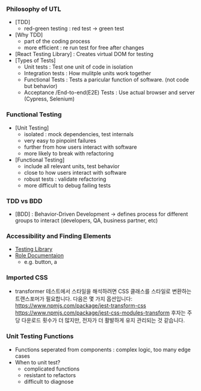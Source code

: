 ### Philosophy of UTL

- [TDD]
  - red-green testing : red test -> green test
- [Why TDD]
  - part of the coding process
  - more efficient : re run test for free after changes
- [React Testing Library] : Creates virtual DOM for testing
- [Types of Tests]
  - Unit tests : Test one unit of code in isolation
  - Integration tests : How mulitple units work together
  - Functional Tests : Tests a paricular function of software. (not code but behavior)
  - Acceptance /End-to-end(E2E) Tests : Use actual browser and server (Cypress, Selenium)

### Functional Testing

- [Unit Testing]
  - isolated : mock dependencies, test internals
  - very easy to pinpoint failures
  - further from how users interact with software
  - more likely to break with refactoring
- [Functional Testing]
  - include all relevant units, test behavior
  - close to how users interact with software
  - robust tests : validate refactoring
  - more difficult to debug failing tests

### TDD vs BDD

- [BDD] : Behavior-Driven Development -> defines process for different groups to interact (developers, QA, business partner, etc)

### Accessibility and Finding Elements

- [Testing Library](https://testing-library.com/docs/queries/about/#priority)
- [Role Documentaion](https://www.w3.org/TR/wai-aria/#role_definitions)
  - e.g. button, a

### Imported CSS

- transformer
  테스트에서 스타일을 해석하려면 CSS 클래스를 스타일로 변환하는 트랜스포머가 필요합니다. 다음은 몇 가지 옵션입니다:
  https://www.npmjs.com/package/jest-transform-css
  https://www.npmjs.com/package/jest-css-modules-transform
  후자는 주당 다운로드 횟수가 더 많지만, 전자가 더 활발하게 유지 관리되는 것 같습니다.

### Unit Testing Functions

- Functions seperated from components : complex logic, too many edge cases
- When to unit test?
  - complicated functions
  - resistant to refactors
  - difficult to diagnose
